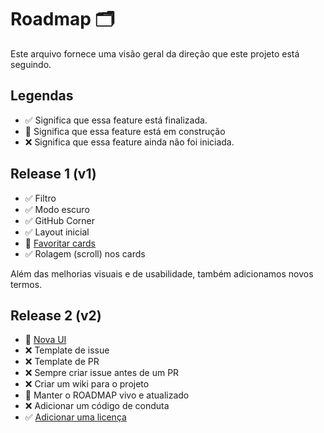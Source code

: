 # Roadmap 🗂️

Este arquivo fornece uma visão geral da direção que este projeto está seguindo.

## Legendas

- ✅ Significa que essa feature está finalizada.
- 🚧 Significa que essa feature está em construção 
- ❌ Significa que essa feature ainda não foi iniciada.

## Release 1 (v1)

- ✅ Filtro
- ✅ Modo escuro
- ✅ GitHub Corner
- ✅ Layout inicial
- 🚧 [Favoritar cards](https://github.com/levxyca/diciotech/issues/41)
- ✅ Rolagem (scroll) nos cards

Além das melhorias visuais e de usabilidade, também adicionamos novos termos.

## Release 2 (v2)

- 🚧 [Nova UI](https://github.com/levxyca/diciotech/issues/12)
- ❌ Template de issue
- ❌ Template de PR
- ❌ Sempre criar issue antes de um PR
- ❌ Criar um wiki para o projeto
- 🚧 Manter o ROADMAP vivo e atualizado
- ❌ Adicionar um código de conduta
- ✅ [Adicionar uma licença](https://github.com/levxyca/diciotech/issues/65)